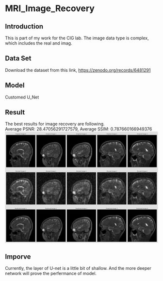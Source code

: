# MRI_Image_Recovery

## Introduction
This is part of my work for the CIG lab.
The image data type is complex, which includes the real and imag.

## Data Set 
Download the dataset from this link, https://zenodo.org/records/6481291

## Model
Customed U_Net

## Result
The best results for image recovery are following.
<br>
Average PSNR: 28.47056291727579, Average SSIM: 0.787660166949376
<br>
![The result for MRI Recovery](./result_pdf/Result.png)

## Imporve
Currently, the layer of U-net is a little bit of shallow. And the more deeper network will prove the perfermance of model.
